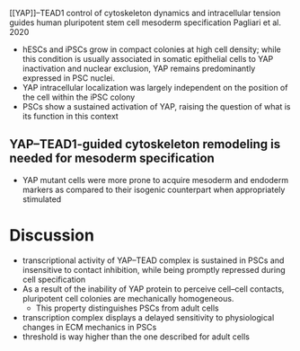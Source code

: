 [[YAP]]–TEAD1 control of cytoskeleton dynamics and intracellular tension guides human pluripotent stem cell mesoderm specification
Pagliari et al. 2020

- hESCs and iPSCs grow in compact colonies at high cell density; while this condition is usually associated in somatic epithelial cells to YAP inactivation and nuclear exclusion, YAP remains predominantly expressed in PSC nuclei.
- YAP intracellular localization was largely independent on the position of the cell within the iPSC colony
- PSCs show a sustained activation of YAP, raising the question of what is its function in this context

## YAP–TEAD1-guided cytoskeleton remodeling is needed for mesoderm specification

- YAP mutant cells were more prone to acquire mesoderm and endoderm markers as compared to their isogenic counterpart when appropriately stimulated

# Discussion
- transcriptional activity of YAP–TEAD complex is sustained in PSCs and insensitive to contact inhibition, while being promptly repressed during cell specification
- As a result of the inability of YAP protein to perceive cell–cell contacts, pluripotent cell colonies are mechanically homogeneous. 
	- This property distinguishes PSCs from adult cells
- transcription complex displays a delayed sensitivity to physiological changes in ECM mechanics in PSCs
- threshold is way higher than the one described for adult cells
